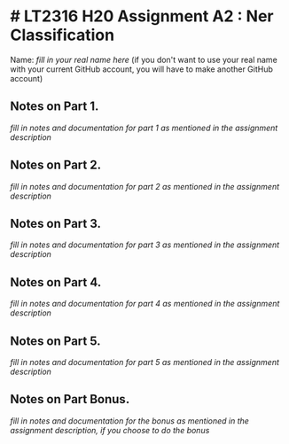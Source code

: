 # # LT2316 H20 Assignment A2 : Ner Classification

Name: *fill in your real name here* (if you don't want to use your real name with your current GitHub account, you will have to make another GitHub account)

## Notes on Part 1.

*fill in notes and documentation for part 1 as mentioned in the assignment description*

## Notes on Part 2.

*fill in notes and documentation for part 2 as mentioned in the assignment description*

## Notes on Part 3.

*fill in notes and documentation for part 3 as mentioned in the assignment description*

## Notes on Part 4.

*fill in notes and documentation for part 4 as mentioned in the assignment description*

## Notes on Part 5.

*fill in notes and documentation for part 5 as mentioned in the assignment description*

## Notes on Part Bonus.

*fill in notes and documentation for the bonus as mentioned in the assignment description, if you choose to do the bonus*
